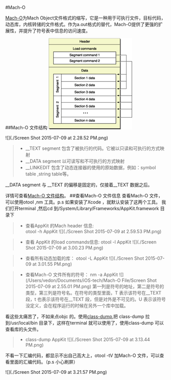 #Mach-O

[Mach-O](https://zh.wikipedia.org/wiki/Mach-O)为Mach Object文件格式的缩写，它是一种用于可执行文件，目标代码，动态库，内核转储的文件格式。作为a.out格式的替代，Mach-O提供了更强的扩展性，并提升了符号表中信息的访问速度。

##Mach-O 文件结构
[![](./mach_o_segments.gif)](http://www.cilinder.be/docs/next/NeXTStep/3.3/nd/DevTools/14_MachO/MachO.htmld/index.html)



![](./Screen Shot 2015-07-09 at 2.28.52 PM.png)

> * __TEXT segment 包含了被执行的代码。它被以只读和可执行的方式映射
> * __DATA segment 以可读写和不可执行的方式映射
> * __LINKEDIT 包含了动态连接器的使用的原始数据，例如：symbol table ,string table等。
> 
__DATA segment 与 __TEXT  的偏移是固定的，仅接着__TEXT 数据之后。

详情可查看[Mach-O 文件结构](https://developer.apple.com/library/mac/documentation/DeveloperTools/Conceptual/MachORuntime/index.html#//apple_ref/doc/uid/20001298-96661)。
##查看Mach-O 文件信息
查看Mach-O 文件，可以使用otool ,nm 工具。p.s 如果安装了Xcode ，就默认安装了这两个工具。
我们打开terminal ,然后cd 到/System/Library/Frameworks/AppKit.framework 目录下

> * 查看AppKit 的Mach header 信息:	
otool -h AppKit
![](./Screen Shot 2015-07-09 at 2.59.53 PM.png)

> * 查看 AppKit 的load commands信息:	
otool -l AppKit
![](./Screen Shot 2015-07-09 at 3.00.23 PM.png)

> * 查看所有动态加载的库：
otool -L AppKit
![](./Screen Shot 2015-07-09 at 3.01.55 PM.png)

> * 查看Mach-O 文件所有的符号：
nm -a AppKit
![](/Users/vedon/Documents/iOS-tech/Mach-O File/Screen Shot 2015-07-09 at 2.55.01 PM.png)
第一列是符号的地址，第二是符号的类型，第三列是符号名。在符号的类型里面，T 表示该符号在__TEXT 段，t 也表示该符号在__TEXT 段，但是对外是不可见的。U 表示该符号没定义，会在程序运行的时候在另外一个库中加载。


看这些太痛苦了，不如来点objc 的。使用[class-dump](https://github.com/nygard/class-dump),把 class-dump 拉到/usr/local/bin 目录下，这样在terminal 就可以使用了，使用class-dump 可以查看库的头文件。

> * class-dump AppKit
> ![](./Screen Shot 2015-07-09 at 3.13.44 PM.png)
> 

不看一下汇编代码，都显示不出自己高大上，otool -tV  加Mach-O 文件，可以查看里面的汇编代码。（p.s  小心刷屏）

![](./Screen Shot 2015-07-09 at 3.21.57 PM.png)